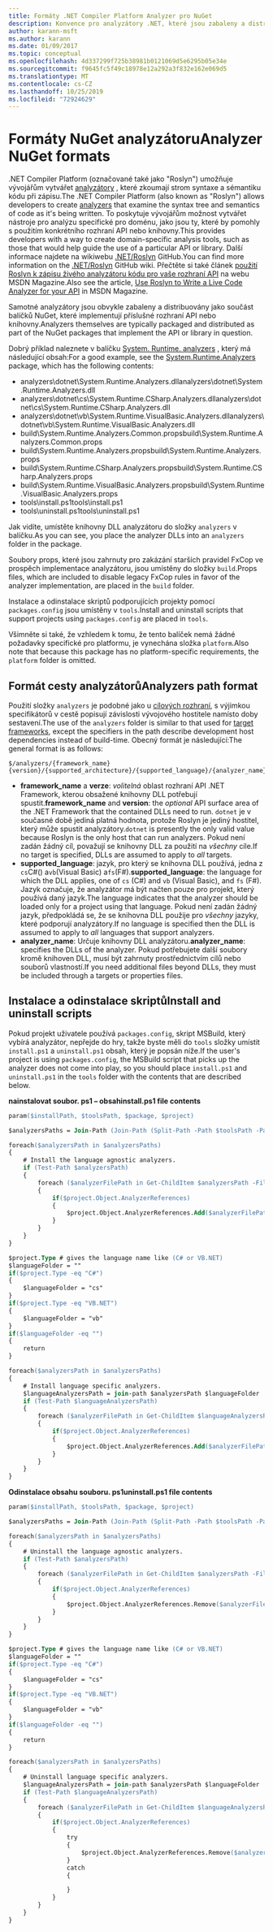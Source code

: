 ```yaml
---
title: Formáty .NET Compiler Platform Analyzer pro NuGet
description: Konvence pro analyzátory .NET, které jsou zabaleny a distribuovány pomocí balíčků NuGet, které implementují rozhraní API nebo knihovny.
author: karann-msft
ms.author: karann
ms.date: 01/09/2017
ms.topic: conceptual
ms.openlocfilehash: 4d337299f725b38981b0121069d5e6295b05e34e
ms.sourcegitcommit: f9645fc5f49c18978e12a292a3f832e162e069d5
ms.translationtype: MT
ms.contentlocale: cs-CZ
ms.lasthandoff: 10/25/2019
ms.locfileid: "72924629"
---
```

# <a name="analyzer-nuget-formats"></a><span data-ttu-id="bdfc7-103">Formáty NuGet analyzátoru</span><span class="sxs-lookup"><span data-stu-id="bdfc7-103">Analyzer NuGet formats</span></span>

<span data-ttu-id="bdfc7-104">.NET Compiler Platform (označované také jako "Roslyn") umožňuje vývojářům vytvářet [analyzátory](https://github.com/dotnet/roslyn/wiki/How-To-Write-a-C%23-Analyzer-and-Code-Fix) , které zkoumají strom syntaxe a sémantiku kódu při zápisu.</span><span class="sxs-lookup"><span data-stu-id="bdfc7-104">The .NET Compiler Platform (also known as "Roslyn") allows developers to create [analyzers](https://github.com/dotnet/roslyn/wiki/How-To-Write-a-C%23-Analyzer-and-Code-Fix) that examine the syntax tree and semantics of code as it's being written.</span></span> <span data-ttu-id="bdfc7-105">To poskytuje vývojářům možnost vytvářet nástroje pro analýzu specifické pro doménu, jako jsou ty, které by pomohly s použitím konkrétního rozhraní API nebo knihovny.</span><span class="sxs-lookup"><span data-stu-id="bdfc7-105">This provides developers with a way to create domain-specific analysis tools, such as those that would help guide the use of a particular API or library.</span></span> <span data-ttu-id="bdfc7-106">Další informace najdete na wikiwebu [.NET/Roslyn](https://github.com/dotnet/roslyn/wiki) GitHub.</span><span class="sxs-lookup"><span data-stu-id="bdfc7-106">You can find more information on the [.NET/Roslyn](https://github.com/dotnet/roslyn/wiki) GitHub wiki.</span></span> <span data-ttu-id="bdfc7-107">Přečtěte si také článek [použití Roslyn k zápisu živého analyzátoru kódu pro vaše rozhraní API](https://msdn.microsoft.com/magazine/dn879356.aspx) na webu MSDN Magazine.</span><span class="sxs-lookup"><span data-stu-id="bdfc7-107">Also see the article, [Use Roslyn to Write a Live Code Analyzer for your API](https://msdn.microsoft.com/magazine/dn879356.aspx) in MSDN Magazine.</span></span>

<span data-ttu-id="bdfc7-108">Samotné analyzátory jsou obvykle zabaleny a distribuovány jako součást balíčků NuGet, které implementují příslušné rozhraní API nebo knihovny.</span><span class="sxs-lookup"><span data-stu-id="bdfc7-108">Analyzers themselves are typically packaged and distributed as part of the NuGet packages that implement the API or library in question.</span></span>

<span data-ttu-id="bdfc7-109">Dobrý příklad naleznete v balíčku [System. Runtime. analyzers](https://www.nuget.org/packages/System.Runtime.Analyzers) , který má následující obsah:</span><span class="sxs-lookup"><span data-stu-id="bdfc7-109">For a good example, see the [System.Runtime.Analyzers](https://www.nuget.org/packages/System.Runtime.Analyzers) package, which has the following contents:</span></span>

- <span data-ttu-id="bdfc7-110">analyzers\dotnet\System.Runtime.Analyzers.dll</span><span class="sxs-lookup"><span data-stu-id="bdfc7-110">analyzers\dotnet\System.Runtime.Analyzers.dll</span></span>
- <span data-ttu-id="bdfc7-111">analyzers\dotnet\cs\System.Runtime.CSharp.Analyzers.dll</span><span class="sxs-lookup"><span data-stu-id="bdfc7-111">analyzers\dotnet\cs\System.Runtime.CSharp.Analyzers.dll</span></span>
- <span data-ttu-id="bdfc7-112">analyzers\dotnet\vb\System.Runtime.VisualBasic.Analyzers.dll</span><span class="sxs-lookup"><span data-stu-id="bdfc7-112">analyzers\dotnet\vb\System.Runtime.VisualBasic.Analyzers.dll</span></span>
- <span data-ttu-id="bdfc7-113">build\System.Runtime.Analyzers.Common.props</span><span class="sxs-lookup"><span data-stu-id="bdfc7-113">build\System.Runtime.Analyzers.Common.props</span></span>
- <span data-ttu-id="bdfc7-114">build\System.Runtime.Analyzers.props</span><span class="sxs-lookup"><span data-stu-id="bdfc7-114">build\System.Runtime.Analyzers.props</span></span>
- <span data-ttu-id="bdfc7-115">build\System.Runtime.CSharp.Analyzers.props</span><span class="sxs-lookup"><span data-stu-id="bdfc7-115">build\System.Runtime.CSharp.Analyzers.props</span></span>
- <span data-ttu-id="bdfc7-116">build\System.Runtime.VisualBasic.Analyzers.props</span><span class="sxs-lookup"><span data-stu-id="bdfc7-116">build\System.Runtime.VisualBasic.Analyzers.props</span></span>
- <span data-ttu-id="bdfc7-117">tools\install.ps1</span><span class="sxs-lookup"><span data-stu-id="bdfc7-117">tools\install.ps1</span></span>
- <span data-ttu-id="bdfc7-118">tools\uninstall.ps1</span><span class="sxs-lookup"><span data-stu-id="bdfc7-118">tools\uninstall.ps1</span></span>

<span data-ttu-id="bdfc7-119">Jak vidíte, umístěte knihovny DLL analyzátoru do složky `analyzers` v balíčku.</span><span class="sxs-lookup"><span data-stu-id="bdfc7-119">As you can see, you place the analyzer DLLs into an `analyzers` folder in the package.</span></span>

<span data-ttu-id="bdfc7-120">Soubory props, které jsou zahrnuty pro zakázání starších pravidel FxCop ve prospěch implementace analyzátoru, jsou umístěny do složky `build`.</span><span class="sxs-lookup"><span data-stu-id="bdfc7-120">Props files, which are included to disable legacy FxCop rules in favor of the analyzer implementation, are placed in the `build` folder.</span></span>

<span data-ttu-id="bdfc7-121">Instalace a odinstalace skriptů podporujících projekty pomocí `packages.config` jsou umístěny v `tools`.</span><span class="sxs-lookup"><span data-stu-id="bdfc7-121">Install and uninstall scripts that support projects using `packages.config` are placed in `tools`.</span></span>

<span data-ttu-id="bdfc7-122">Všimněte si také, že vzhledem k tomu, že tento balíček nemá žádné požadavky specifické pro platformu, je vynechána složka `platform`.</span><span class="sxs-lookup"><span data-stu-id="bdfc7-122">Also note that because this package has no platform-specific requirements, the `platform` folder is omitted.</span></span>


## <a name="analyzers-path-format"></a><span data-ttu-id="bdfc7-123">Formát cesty analyzátorů</span><span class="sxs-lookup"><span data-stu-id="bdfc7-123">Analyzers path format</span></span>

<span data-ttu-id="bdfc7-124">Použití složky `analyzers` je podobné jako u [cílových rozhraní](../create-packages/supporting-multiple-target-frameworks.md), s výjimkou specifikátorů v cestě popisují závislosti vývojového hostitele namísto doby sestavení.</span><span class="sxs-lookup"><span data-stu-id="bdfc7-124">The use of the `analyzers` folder is similar to that used for [target frameworks](../create-packages/supporting-multiple-target-frameworks.md), except the specifiers in the path describe development host dependencies instead of build-time.</span></span> <span data-ttu-id="bdfc7-125">Obecný formát je následující:</span><span class="sxs-lookup"><span data-stu-id="bdfc7-125">The general format is as follows:</span></span>

    $/analyzers/{framework_name}{version}/{supported_architecture}/{supported_language}/{analyzer_name}.dll

- <span data-ttu-id="bdfc7-126">**framework_name** a **verze**: *volitelná* oblast rozhraní API .NET Framework, kterou obsažené knihovny DLL potřebují spustit.</span><span class="sxs-lookup"><span data-stu-id="bdfc7-126">**framework_name** and **version**: the *optional* API surface area of the .NET Framework that the contained DLLs need to run.</span></span> <span data-ttu-id="bdfc7-127">`dotnet` je v současné době jediná platná hodnota, protože Roslyn je jediný hostitel, který může spustit analyzátory.</span><span class="sxs-lookup"><span data-stu-id="bdfc7-127">`dotnet` is presently the only valid value because Roslyn is the only host that can run analyzers.</span></span> <span data-ttu-id="bdfc7-128">Pokud není zadán žádný cíl, považují se knihovny DLL za použití na *všechny* cíle.</span><span class="sxs-lookup"><span data-stu-id="bdfc7-128">If no target is specified, DLLs are assumed to apply to *all* targets.</span></span>
- <span data-ttu-id="bdfc7-129">**supported_language**: jazyk, pro který se knihovna DLL používá, jedna z `cs`C#() a`vb`(Visual Basic) a`fs`(F#).</span><span class="sxs-lookup"><span data-stu-id="bdfc7-129">**supported_language**: the language for which the DLL applies, one of `cs` (C#) and `vb` (Visual Basic), and `fs` (F#).</span></span> <span data-ttu-id="bdfc7-130">Jazyk označuje, že analyzátor má být načten pouze pro projekt, který používá daný jazyk.</span><span class="sxs-lookup"><span data-stu-id="bdfc7-130">The language indicates that the analyzer should be loaded only for a project using that language.</span></span> <span data-ttu-id="bdfc7-131">Pokud není zadán žádný jazyk, předpokládá se, že se knihovna DLL použije pro *všechny* jazyky, které podporují analyzátory.</span><span class="sxs-lookup"><span data-stu-id="bdfc7-131">If no language is specified then the DLL is assumed to apply to *all* languages that support analyzers.</span></span>
- <span data-ttu-id="bdfc7-132">**analyzer_name**: Určuje knihovny DLL analyzátoru.</span><span class="sxs-lookup"><span data-stu-id="bdfc7-132">**analyzer_name**: specifies the DLLs of the analyzer.</span></span> <span data-ttu-id="bdfc7-133">Pokud potřebujete další soubory kromě knihoven DLL, musí být zahrnuty prostřednictvím cílů nebo souborů vlastností.</span><span class="sxs-lookup"><span data-stu-id="bdfc7-133">If you need additional files beyond DLLs, they must be included through a targets or properties files.</span></span>


## <a name="install-and-uninstall-scripts"></a><span data-ttu-id="bdfc7-134">Instalace a odinstalace skriptů</span><span class="sxs-lookup"><span data-stu-id="bdfc7-134">Install and uninstall scripts</span></span>

<span data-ttu-id="bdfc7-135">Pokud projekt uživatele používá `packages.config`, skript MSBuild, který vybírá analyzátor, nepřejde do hry, takže byste měli do `tools` složky umístit `install.ps1` a `uninstall.ps1` obsah, který je popsán níže.</span><span class="sxs-lookup"><span data-stu-id="bdfc7-135">If the user's project is using `packages.config`, the MSBuild script that picks up the analyzer does not come into play, so you should place `install.ps1` and `uninstall.ps1` in the `tools` folder with the contents that are described below.</span></span>

<span data-ttu-id="bdfc7-136">**nainstalovat soubor. ps1 – obsah**</span><span class="sxs-lookup"><span data-stu-id="bdfc7-136">**install.ps1 file contents**</span></span>

```ps
param($installPath, $toolsPath, $package, $project)

$analyzersPaths = Join-Path (Join-Path (Split-Path -Path $toolsPath -Parent) "analyzers" ) * -Resolve

foreach($analyzersPath in $analyzersPaths)
{
    # Install the language agnostic analyzers.
    if (Test-Path $analyzersPath)
    {
        foreach ($analyzerFilePath in Get-ChildItem $analyzersPath -Filter *.dll)
        {
            if($project.Object.AnalyzerReferences)
            {
                $project.Object.AnalyzerReferences.Add($analyzerFilePath.FullName)
            }
        }
    }
}

$project.Type # gives the language name like (C# or VB.NET)
$languageFolder = ""
if($project.Type -eq "C#")
{
    $languageFolder = "cs"
}
if($project.Type -eq "VB.NET")
{
    $languageFolder = "vb"
}
if($languageFolder -eq "")
{
    return
}

foreach($analyzersPath in $analyzersPaths)
{
    # Install language specific analyzers.
    $languageAnalyzersPath = join-path $analyzersPath $languageFolder
    if (Test-Path $languageAnalyzersPath)
    {
        foreach ($analyzerFilePath in Get-ChildItem $languageAnalyzersPath -Filter *.dll)
        {
            if($project.Object.AnalyzerReferences)
            {
                $project.Object.AnalyzerReferences.Add($analyzerFilePath.FullName)
            }
        }
    }
}
```


<span data-ttu-id="bdfc7-137">**Odinstalace obsahu souboru. ps1**</span><span class="sxs-lookup"><span data-stu-id="bdfc7-137">**uninstall.ps1 file contents**</span></span>

```ps
param($installPath, $toolsPath, $package, $project)

$analyzersPaths = Join-Path (Join-Path (Split-Path -Path $toolsPath -Parent) "analyzers" ) * -Resolve

foreach($analyzersPath in $analyzersPaths)
{
    # Uninstall the language agnostic analyzers.
    if (Test-Path $analyzersPath)
    {
        foreach ($analyzerFilePath in Get-ChildItem $analyzersPath -Filter *.dll)
        {
            if($project.Object.AnalyzerReferences)
            {
                $project.Object.AnalyzerReferences.Remove($analyzerFilePath.FullName)
            }
        }
    }
}

$project.Type # gives the language name like (C# or VB.NET)
$languageFolder = ""
if($project.Type -eq "C#")
{
    $languageFolder = "cs"
}
if($project.Type -eq "VB.NET")
{
    $languageFolder = "vb"
}
if($languageFolder -eq "")
{
    return
}

foreach($analyzersPath in $analyzersPaths)
{
    # Uninstall language specific analyzers.
    $languageAnalyzersPath = join-path $analyzersPath $languageFolder
    if (Test-Path $languageAnalyzersPath)
    {
        foreach ($analyzerFilePath in Get-ChildItem $languageAnalyzersPath -Filter *.dll)
        {
            if($project.Object.AnalyzerReferences)
            {
                try
                {
                    $project.Object.AnalyzerReferences.Remove($analyzerFilePath.FullName)
                }
                catch
                {

                }
            }
        }
    }
}
```
